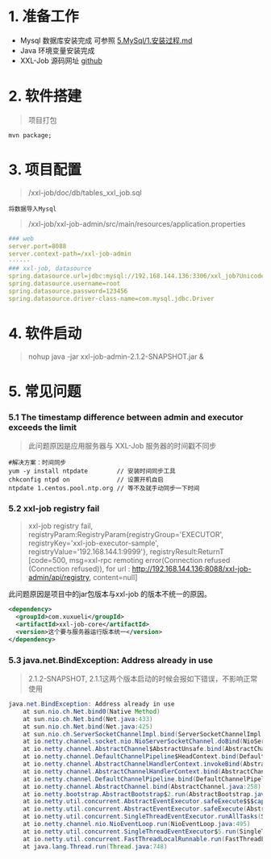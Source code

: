 # 1. 准备工作

* Mysql 数据库安装完成 可参照 [5.MySql/1.安装过程.md]()
* Java 环境变量安装完成
* XXL-Job 源码网址 [github](https://github.com/xuxueli/xxl-job)

# 2. 软件搭建

> 项目打包
```shell
mvn package;
```

# 3. 项目配置
> /xxl-job/doc/db/tables_xxl_job.sql
```
将数据导入Mysql
```

> /xxl-job/xxl-job-admin/src/main/resources/application.properties
```yaml
### web
server.port=8088
server.context-path=/xxl-job-admin
······
### xxl-job, datasource
spring.datasource.url=jdbc:mysql://192.168.144.136:3306/xxl_job?Unicode=true&characterEncoding=UTF-8
spring.datasource.username=root
spring.datasource.password=123456
spring.datasource.driver-class-name=com.mysql.jdbc.Driver
```

# 4. 软件启动
> nohup java -jar xxl-job-admin-2.1.2-SNAPSHOT.jar &

# 5. 常见问题
 ### 5.1 The timestamp difference between admin and executor exceeds the limit
> 此问题原因是应用服务器与 XXL-Job 服务器的时间戳不同步
```shell 
#解决方案：时间同步
yum -y install ntpdate        // 安装时间同步工具
chkconfig ntpd on             // 设置开机自启
ntpdate 1.centos.pool.ntp.org // 等不及就手动同步一下时间
```

 ### 5.2 xxl-job registry fail
> xxl-job registry fail, registryParam:RegistryParam{registryGroup='EXECUTOR', registryKey='xxl-job-executor-sample', registryValue='192.168.144.1:9999'}, registryResult:ReturnT [code=500, msg=xxl-rpc remoting error(Connection refused (Connection refused)), for url : http://192.168.144.136:8088/xxl-job-admin/api/registry, content=null]

此问题原因是项目中的jar包版本与xxl-job 的版本不统一的原因。

```xml
<dependency>
  <groupId>com.xuxueli</groupId>
  <artifactId>xxl-job-core</artifactId>
  <version>这个要与服务器运行版本统一</version>
</dependency>
```

### 5.3 java.net.BindException: Address already in use
> 2.1.2-SNAPSHOT, 2.1.1这两个版本启动的时候会报如下错误，不影响正常使用

```java
java.net.BindException: Address already in use
	at sun.nio.ch.Net.bind0(Native Method)
	at sun.nio.ch.Net.bind(Net.java:433)
	at sun.nio.ch.Net.bind(Net.java:425)
	at sun.nio.ch.ServerSocketChannelImpl.bind(ServerSocketChannelImpl.java:223)
	at io.netty.channel.socket.nio.NioServerSocketChannel.doBind(NioServerSocketChannel.java:130)
	at io.netty.channel.AbstractChannel$AbstractUnsafe.bind(AbstractChannel.java:562)
	at io.netty.channel.DefaultChannelPipeline$HeadContext.bind(DefaultChannelPipeline.java:1332)
	at io.netty.channel.AbstractChannelHandlerContext.invokeBind(AbstractChannelHandlerContext.java:501)
	at io.netty.channel.AbstractChannelHandlerContext.bind(AbstractChannelHandlerContext.java:486)
	at io.netty.channel.DefaultChannelPipeline.bind(DefaultChannelPipeline.java:984)
	at io.netty.channel.AbstractChannel.bind(AbstractChannel.java:258)
	at io.netty.bootstrap.AbstractBootstrap$2.run(AbstractBootstrap.java:366)
	at io.netty.util.concurrent.AbstractEventExecutor.safeExecute$$$capture(AbstractEventExecutor.java:163)
	at io.netty.util.concurrent.AbstractEventExecutor.safeExecute(AbstractEventExecutor.java)
	at io.netty.util.concurrent.SingleThreadEventExecutor.runAllTasks(SingleThreadEventExecutor.java:404)
	at io.netty.channel.nio.NioEventLoop.run(NioEventLoop.java:495)
	at io.netty.util.concurrent.SingleThreadEventExecutor$5.run(SingleThreadEventExecutor.java:905)
	at io.netty.util.concurrent.FastThreadLocalRunnable.run(FastThreadLocalRunnable.java:30)
	at java.lang.Thread.run(Thread.java:748)
```



